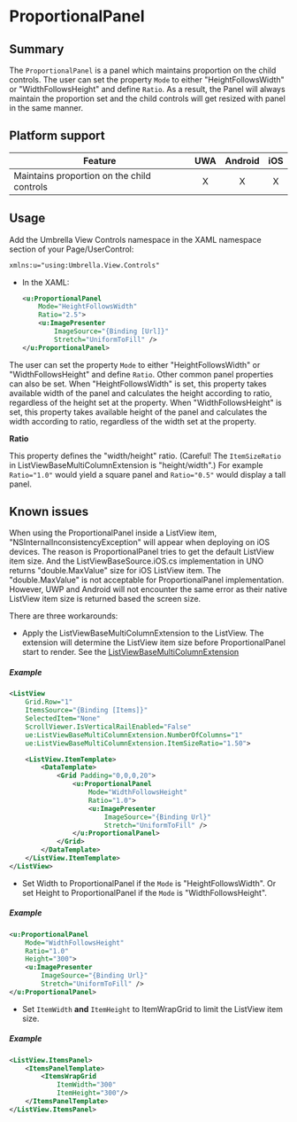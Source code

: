 # ProportionalPanel

## Summary

The `ProportionalPanel` is a panel which maintains proportion on the child controls. The user can set the property `Mode` to either "HeightFollowsWidth" or "WidthFollowsHeight" and define `Ratio`.
As a result, the Panel will always maintain the proportion set and the child controls will get resized with panel in the same manner.

## Platform support

| Feature                                    | UWA | Android | iOS |
| ------------------------------------------ |:---:|:-------:|:---:|
| Maintains proportion on the child controls |  X  |    X    |  X  |

## Usage

Add the Umbrella View Controls namespace in the XAML namespace section of your Page/UserControl:

```xml
xmlns:u="using:Umbrella.View.Controls"
```

- In the XAML:

    ```xml
	<u:ProportionalPanel
        Mode="HeightFollowsWidth"
        Ratio="2.5">
		<u:ImagePresenter
            ImageSource="{Binding [Url]}"
			Stretch="UniformToFill" />
	</u:ProportionalPanel>
    ```

The user can set the property `Mode` to either "HeightFollowsWidth" or "WidthFollowsHeight" and define `Ratio`. Other common panel properties can also be set.
When "HeightFollowsWidth" is set, this property takes available width of the panel and calculates the height according to ratio, regardless of the height set at the property.
When "WidthFollowsHeight" is set, this property takes available height of the panel and calculates the width according to ratio, regardless of the width set at the property.

**Ratio**

This property defines the "width/height" ratio. (Careful! The `ItemSizeRatio` in ListViewBaseMultiColumnExtension is "height/width".)
For example `Ratio="1.0"` would yield a square panel and `Ratio="0.5"` would display a tall panel.

## Known issues

When using the ProportionalPanel inside a ListView item, "NSInternalInconsistencyException" will appear when deploying on iOS devices. The reason is ProportionalPanel tries to get the default ListView item size. And the ListViewBaseSource.iOS.cs implementation in UNO returns "double.MaxValue" size for iOS ListView item. The "double.MaxValue" is not acceptable for ProportionalPanel implementation. However, UWP and Android will not encounter the same error as their native ListView item size is returned based the screen size.

There are three workarounds:

* Apply the ListViewBaseMultiColumnExtension to the ListView. The extension will determine the ListView item size before ProportionalPanel start to render. See the [ListViewBaseMultiColumnExtension](ListViewBaseMultiColumnExtension.md)

##### Example

```XML
<ListView
    Grid.Row="1"
    ItemsSource="{Binding [Items]}"
    SelectedItem="None"
    ScrollViewer.IsVerticalRailEnabled="False"
    ue:ListViewBaseMultiColumnExtension.NumberOfColumns="1"
    ue:ListViewBaseMultiColumnExtension.ItemSizeRatio="1.50">

	<ListView.ItemTemplate>
		<DataTemplate>
			<Grid Padding="0,0,0,20">
				<u:ProportionalPanel
                    Mode="WidthFollowsHeight"
                    Ratio="1.0">
					<u:ImagePresenter
                        ImageSource="{Binding Url}"
                        Stretch="UniformToFill" />
				</u:ProportionalPanel>
			</Grid>
		</DataTemplate>
	</ListView.ItemTemplate>
</ListView>
```

* Set Width to ProportionalPanel if the `Mode` is "HeightFollowsWidth". Or set Height to ProportionalPanel if the `Mode` is "WidthFollowsHeight".

##### Example

```XML
<u:ProportionalPanel
    Mode="WidthFollowsHeight"
    Ratio="1.0"
    Height="300">
	<u:ImagePresenter
        ImageSource="{Binding Url}"
        Stretch="UniformToFill" />
</u:ProportionalPanel>
```

* Set `ItemWidth` **and** `ItemHeight` to ItemWrapGrid to limit the ListView item size.

##### Example

```XML
<ListView.ItemsPanel>
	<ItemsPanelTemplate>
		<ItemsWrapGrid
            ItemWidth="300"
            ItemHeight="300"/>
	</ItemsPanelTemplate>
</ListView.ItemsPanel>
```
